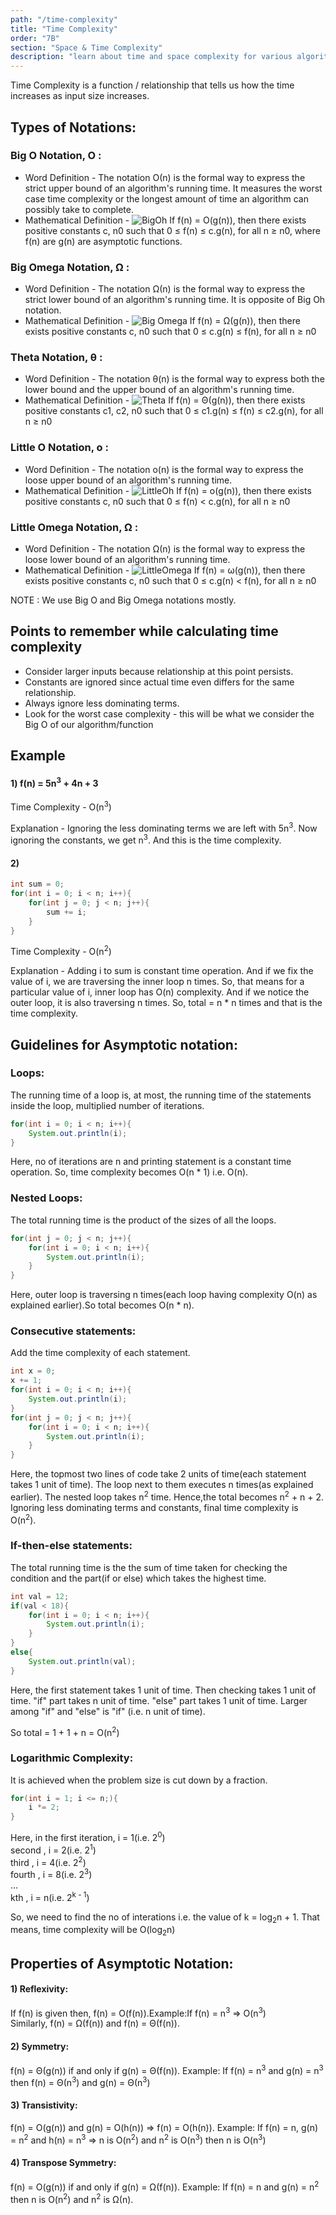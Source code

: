 ```yaml
---
path: "/time-complexity"
title: "Time Complexity"
order: "7B"
section: "Space & Time Complexity"
description: "learn about time and space complexity for various algorithms"
---
```

Time Complexity is a function / relationship that tells us how the time increases as input size increases. 

## Types of Notations:

### Big O Notation, O : 
- Word Definition - The notation Ο(n) is the formal way to express the strict upper bound of an algorithm's running time. It measures the worst case time complexity or the longest amount of time an algorithm can possibly take to complete.
- Mathematical Definition - 
![BigOh](./images/BigOh.png)
If f(n) = O(g(n)), then there exists positive constants c, n0 such that 0 ≤ f(n) ≤ c.g(n), for all n ≥ n0, where f(n) are g(n) are asymptotic functions.

### Big Omega Notation, Ω : 
- Word Definition - The notation Ω(n) is the formal way to express the strict lower bound of an algorithm's running time. It is opposite of Big Oh notation. 
- Mathematical Definition -
![Big Omega](./images/BigOmega.png)
If f(n) = Ω(g(n)), then there exists positive constants c, n0 such that 0 ≤ c.g(n) ≤ f(n), for all n ≥ n0

### Theta Notation, θ : 
- Word Definition - The notation θ(n) is the formal way to express both the lower bound and the upper bound of an algorithm's running time.
- Mathematical Definition -
![Theta](./images/Theta.png)
If f(n) = Θ(g(n)), then there exists positive constants c1, c2, n0 such that 0 ≤ c1.g(n) ≤ f(n) ≤ c2.g(n), for all n ≥ n0

### Little O Notation, o : 
- Word Definition - The notation o(n) is the formal way to express the loose upper bound of an algorithm's running time.
- Mathematical Definition -
![LittleOh](./images/LittleOh.png)
If f(n) = o(g(n)), then there exists positive constants c, n0 such that 0 ≤ f(n) < c.g(n), for all n ≥ n0

### Little Omega Notation, Ω : 
- Word Definition - The notation Ω(n) is the formal way to express the loose lower bound of an algorithm's running time.
- Mathematical Definition -
![LittleOmega](./images/LittleOmega.png)
If f(n) = ω(g(n)), then there exists positive constants c, n0 such that 0 ≤ c.g(n) < f(n), for all n ≥ n0

NOTE : We use Big O and Big Omega notations mostly.

## Points to remember while calculating time complexity

- Consider larger inputs because relationship at this point persists.
- Constants are ignored since actual time even differs for the same relationship.
- Always ignore less dominating terms.
- Look for the worst case complexity - this will be what we consider the Big O of our algorithm/function

## Example

#### 1)  f(n) = 5n<sup>3</sup> + 4n + 3
Time Complexity - O(n<sup>3</sup>)

Explanation - Ignoring the less dominating terms we are left with 5n<sup>3</sup>. Now ignoring the constants, we get n<sup>3</sup>. And this is the time complexity.

#### 2)
```java
int sum = 0;
for(int i = 0; i < n; i++){
    for(int j = 0; j < n; j++){
        sum += i;
    }
}
```
Time Complexity - O(n<sup>2</sup>)

Explanation - Adding i to sum is constant time operation. And if we fix the value of i, we are traversing the inner loop n times. So, that means for a particular value of i, inner loop has O(n) complexity. And if we notice the outer loop, it is also traversing n times. So, total = n * n times and that is the time complexity.

## Guidelines for Asymptotic notation:

### Loops: 
The running time of a loop is, at most, the running time of the statements inside the loop,  multiplied number of iterations.
```java
for(int i = 0; i < n; i++){
    System.out.println(i);
}
```
Here, no of iterations are n and printing statement is a constant time operation. So, time complexity becomes O(n * 1) i.e. O(n).

### Nested Loops:
The total running time is the product of the sizes of all the loops.
```java
for(int j = 0; j < n; j++){
    for(int i = 0; i < n; i++){
        System.out.println(i);
    }
}
```
Here, outer loop is  traversing n times(each loop having complexity O(n) as explained earlier).So total becomes O(n * n). 

### Consecutive statements:
Add the time complexity of each statement. 
```java
int x = 0;
x += 1;
for(int i = 0; i < n; i++){
    System.out.println(i);
}
for(int j = 0; j < n; j++){
    for(int i = 0; i < n; i++){
        System.out.println(i);
    }
}
```
Here, the topmost two lines of code take 2 units of time(each statement takes 1 unit of time). The loop next to them executes n times(as explained earlier). The nested loop takes n<sup>2</sup> time. Hence,the total becomes  n<sup>2</sup> + n + 2. Ignoring less dominating terms and constants, final time complexity is O(n<sup>2</sup>).

### If-then-else statements:
The total running time is the the sum of time taken for checking the condition and the part(if or else) which takes the highest time. 
```java
int val = 12;
if(val < 18){
    for(int i = 0; i < n; i++){
        System.out.println(i);
    }
}
else{
    System.out.println(val);
}
```
Here, the first statement takes 1 unit of time. Then checking takes 1 unit of time.
"if" part takes n unit of time. "else" part takes 1 unit of time. Larger among "if" and "else" is "if" (i.e. n unit of time). 

So total = 1 + 1 + n = O(n<sup>2</sup>)

### Logarithmic Complexity:
It is achieved when the problem size is cut down by a fraction.
```java
for(int i = 1; i <= n;){
    i *= 2;
}
```
Here, in the first iteration, i = 1(i.e. 2<sup>0</sup>) <br />
             second         , i = 2(i.e. 2<sup>1</sup>) <br />
             third          , i = 4(i.e. 2<sup>2</sup>) <br />
             fourth         , i = 8(i.e. 2<sup>3</sup>) <br />
             ...</br>
             kth            , i = n(i.e. 2<sup>k - 1</sup>)

So, we need to find the no of interations i.e. the value of k = log<sub>2</sub>n + 1.
That means, time complexity will be O(log<sub>2</sub>n)

## Properties of Asymptotic Notation:

#### 1) Reflexivity:
If f(n) is given then, f(n) = O(f(n)).Example:If f(n) = n<sup>3</sup> ⇒ O(n<sup>3</sup>)
</br>
Similarly, f(n) = Ω(f(n)) and f(n) = Θ(f(n)).

#### 2) Symmetry:
f(n) = Θ(g(n)) if and only if g(n) = Θ(f(n)). Example:
If f(n) = n<sup>3</sup> and g(n) = n<sup>3</sup> then f(n) = Θ(n<sup>3</sup>) and g(n) = Θ(n<sup>3</sup>)

#### 3) Transistivity:
f(n) = O(g(n)) and g(n) = O(h(n)) ⇒ f(n) = O(h(n)). Example:
If f(n) = n, g(n) = n<sup>2</sup> and h(n) = n<sup>3</sup>
⇒ n is O(n<sup>2</sup>) and n<sup>2</sup> is O(n<sup>3</sup>) then n is O(n<sup>3</sup>)

#### 4) Transpose Symmetry:
f(n) = O(g(n)) if and only if g(n) = Ω(f(n)).
Example:
If f(n) = n and g(n) = n<sup>2</sup> then n is O(n<sup>2</sup>) and n<sup>2</sup> is Ω(n).
